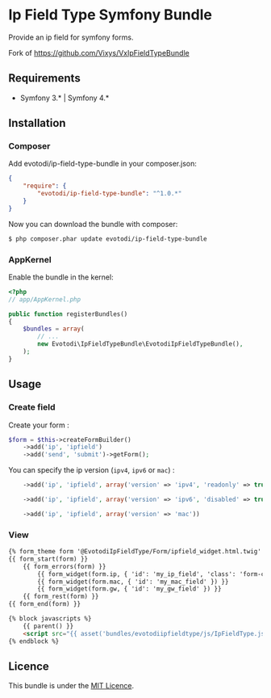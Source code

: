 Ip Field Type Symfony Bundle 
===================

Provide an ip field for symfony forms.

Fork of https://github.com/Vixys/VxIpFieldTypeBundle

Requirements
------------

* Symfony 3.* | Symfony 4.*

## Installation

### Composer

Add evotodi/ip-field-type-bundle in your composer.json:

``` json
{
    "require": {
        "evotodi/ip-field-type-bundle": "^1.0.*"
    }
}
```

Now you can download the bundle with composer:

``` bash
$ php composer.phar update evotodi/ip-field-type-bundle
```

### AppKernel

Enable the bundle in the kernel:

``` php
<?php
// app/AppKernel.php

public function registerBundles()
{
    $bundles = array(
        // ...
        new Evotodi\IpFieldTypeBundle\EvotodiIpFieldTypeBundle(),
    );
}
```

## Usage

### Create field

Create your form :

``` php
$form = $this->createFormBuilder()
	->add('ip', 'ipfield')
	->add('send', 'submit')->getForm();
```

You can specify the ip version (`ipv4`, `ipv6` or `mac`) :
``` php
	->add('ip', 'ipfield', array('version' => 'ipv4', 'readonly' => true))
```

``` php
	->add('ip', 'ipfield', array('version' => 'ipv6', 'disabled' => true))
```

``` php
	->add('ip', 'ipfield', array('version' => 'mac'))
```

### View

``` html
{% form_theme form '@EvotodiIpFieldType/Form/ipfield_widget.html.twig' %}
{{ form_start(form) }}
    {{ form_errors(form) }}
		{{ form_widget(form.ip, { 'id': 'my_ip_field', 'class': 'form-control' }) }}
		{{ form_widget(form.mac, { 'id': 'my_mac_field' }) }}
		{{ form_widget(form.gw, { 'id': 'my_gw_field' }) }}
	{{ form_rest(form) }}
{{ form_end(form) }}

{% block javascripts %}
    {{ parent() }}
    <script src="{{ asset('bundles/evotodiipfieldtype/js/IpFieldType.js') }}"></script>
{% endblock %}
```

Licence
-------

This bundle is under the [MIT Licence](http://opensource.org/licenses/MIT).
